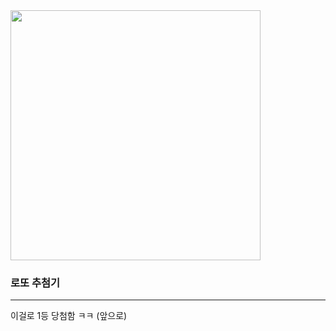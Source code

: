 <img src="https://github.com/dev-joeysos/lotto/assets/77220829/b8456c7a-d4b7-4edb-83aa-b8d6a5688dbe" width="400"/>

### 로또 추첨기
---
이걸로 1등 당첨함 ㅋㅋ (앞으로)
